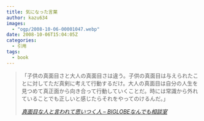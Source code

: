 ```yaml
---
title: 気になった言葉
author: kazu634
images:
  - "ogp/2008-10-06-00001047.webp"
date: 2008-10-06T15:04:05Z
categories:
  - 引用
tags:
  - book
---
```

<div class="section">
<blockquote title="真面目な人と言われて思いつく人 - BIGLOBEなんでも相談室" cite="http://soudan1.biglobe.ne.jp/qa1060670.html">
<p>
      「子供の真面目さと大人の真面目さは違う。子供の真面目は与えられたことに対してただ真剣に考えて行動するだけ。大人の真面目は自分の人生を見つめて真正面から向き合って行動していくことだ。時には常識から外れていることでも正しいと感じたらそれをやってのけるんだ。」
</p>

<p>
<cite><a href="http://soudan1.biglobe.ne.jp/qa1060670.html" onclick="__gaTracker('send', 'event', 'outbound-article', 'http://soudan1.biglobe.ne.jp/qa1060670.html', '真面目な人と言われて思いつく人 &#8211; BIGLOBEなんでも相談室');" target="_blank">真面目な人と言われて思いつく人 &#8211; BIGLOBEなんでも相談室</a></cite>
</p>
</blockquote>
</div>
